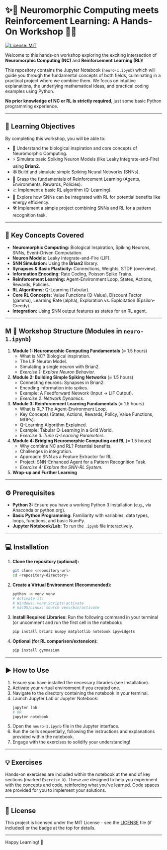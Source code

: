 # ✨🧠 Neuromorphic Computing meets Reinforcement Learning: A Hands-On Workshop 🤖✨

[![License: MIT](https://img.shields.io/badge/License-MIT-yellow.svg)](https://opensource.org/licenses/MIT)

Welcome to this hands-on workshop exploring the exciting intersection of **Neuromorphic Computing (NC)** and **Reinforcement Learning (RL)**!

This repository contains the Jupyter Notebook (`neuro-1.ipynb`) which will guide you through the fundamental concepts of both fields, culminating in a practical project where we combine them. We focus on intuitive explanations, the underlying mathematical ideas, and practical coding examples using Python.

**No prior knowledge of NC or RL is strictly required**, just some basic Python programming experience.

---

## 🎯 Learning Objectives

By completing this workshop, you will be able to:

*   🧠 Understand the biological inspiration and core concepts of Neuromorphic Computing.
*   ⚡ Simulate basic Spiking Neuron Models (like Leaky Integrate-and-Fire) using **Brian2**.
*   🕸️ Build and simulate simple Spiking Neural Networks (SNNs).
*   🤖 Grasp the fundamentals of Reinforcement Learning (Agents, Environments, Rewards, Policies).
*   📈 Implement a basic RL algorithm (Q-Learning).
*   🤝 Explore how SNNs can be integrated with RL for potential benefits like energy efficiency.
*   🛠️ Implement a simple project combining SNNs and RL for a pattern recognition task.

---

## 🔧 Key Concepts Covered

*   **Neuromorphic Computing:** Biological Inspiration, Spiking Neurons, SNNs, Event-Driven Computation.
*   **Neuron Models:** Leaky Integrate-and-Fire (LIF).
*   **SNN Simulation:** Using the **Brian2** library.
*   **Synapses & Basic Plasticity:** Connections, Weights, STDP (overview).
*   **Information Encoding:** Rate Coding, Poisson Spike Trains.
*   **Reinforcement Learning:** Agent-Environment Loop, States, Actions, Rewards, Policies.
*   **RL Algorithms:** Q-Learning (Tabular).
*   **Core RL Concepts:** Value Functions (Q-Value), Discount Factor (gamma), Learning Rate (alpha), Exploration vs. Exploitation (Epsilon-Greedy).
*   **Integration:** Using SNN output features as states for an RL agent.

---

##  M 🚀 Workshop Structure (Modules in `neuro-1.ipynb`)

1.  **Module 1: Neuromorphic Computing Fundamentals** (≈ 1.5 hours)
    *   What is NC? Biological inspiration.
    *   The LIF Neuron Model.
    *   Simulating a single neuron with Brian2.
    *   *Exercise 1: Explore Neuron Behavior.*
2.  **Module 2: Building Simple Spiking Networks** (≈ 1.5 hours)
    *   Connecting neurons: Synapses in Brian2.
    *   Encoding information into spikes.
    *   Example: A Feedforward Network (Input -> LIF Output).
    *   *Exercise 2: Network Dynamics.*
3.  **Module 3: Reinforcement Learning Fundamentals** (≈ 1.5 hours)
    *   What is RL? The Agent-Environment Loop.
    *   Key Concepts (States, Actions, Rewards, Policy, Value Functions, MDPs).
    *   Q-Learning Algorithm Explained.
    *   Example: Tabular Q-Learning in a Grid World.
    *   *Exercise 3: Tune Q-Learning Parameters.*
4.  **Module 4: Bridging Neuromorphic Computing and RL** (≈ 1.5 hours)
    *   Why combine NC and RL? Potential benefits.
    *   Challenges in integration.
    *   Approach: SNN as a Feature Extractor for RL.
    *   Project: SNN-Enhanced Agent for a Pattern Recognition Task.
    *   *Exercise 4: Explore the SNN-RL System.*
5.  **Wrap-up and Further Learning**

---

## ⚙️ Prerequisites

*   **Python 3:** Ensure you have a working Python 3 installation (e.g., via Anaconda or python.org).
*   **Basic Python Programming:** Familiarity with variables, data types, loops, functions, and basic NumPy.
*   **Jupyter Notebook/Lab:** To run the `.ipynb` file interactively.

---

## 💻 Installation

1.  **Clone the repository (optional):**
    ```bash
    git clone <repository-url>
    cd <repository-directory>
    ```
2.  **Create a Virtual Environment (Recommended):**
    ```bash
    python -m venv venv
    # Activate it:
    # Windows: venv\Scripts\activate
    # macOS/Linux: source venv/bin/activate
    ```
3.  **Install Required Libraries:**
    Run the following command in your terminal (or uncomment and run the first cell in the notebook):
    ```bash
    pip install brian2 numpy matplotlib notebook ipywidgets
    ```
4.  **Optional (for RL comparison/extension):**
    ```bash
    pip install gymnasium
    ```

---

## ▶️ How to Use

1.  Ensure you have installed the necessary libraries (see Installation).
2.  Activate your virtual environment if you created one.
3.  Navigate to the directory containing the notebook in your terminal.
4.  Launch Jupyter Lab or Jupyter Notebook:
    ```bash
    jupyter lab
    # OR
    jupyter notebook
    ```
5.  Open the `neuro-1.ipynb` file in the Jupyter interface.
6.  Run the cells sequentially, following the instructions and explanations provided within the notebook.
7.  Engage with the exercises to solidify your understanding!

---

## 💡 Exercises

Hands-on exercises are included within the notebook at the end of key sections (marked `Exercise X`). These are designed to help you experiment with the concepts and code, reinforcing what you've learned. Code spaces are provided for you to implement your solutions.

---

## 📄 License

This project is licensed under the MIT License - see the [LICENSE](LICENSE) file (if included) or the badge at the top for details.

---

Happy Learning! 🎉